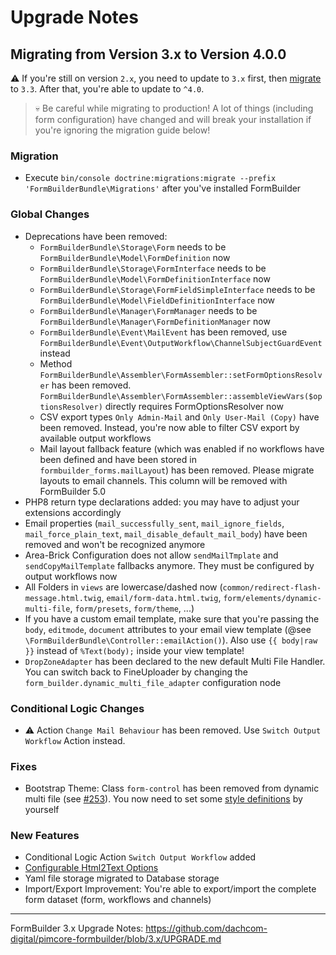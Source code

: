 # Upgrade Notes

## Migrating from Version 3.x to Version 4.0.0
⚠️ If you're still on version `2.x`, you need to update to `3.x` first, then [migrate](https://github.com/dachcom-digital/pimcore-formbuilder/blob/3.x/UPGRADE.md) to `3.3`. After that, you're able to update to `^4.0`.

> 💀 Be careful while migrating to production!
> A lot of things (including form configuration) have changed and will break your installation if you're ignoring the migration guide below!

### Migration
- Execute `bin/console doctrine:migrations:migrate --prefix 'FormBuilderBundle\Migrations'` after you've installed FormBuilder

### Global Changes
- Deprecations have been removed:
  - `FormBuilderBundle\Storage\Form` needs to be `FormBuilderBundle\Model\FormDefinition` now
  - `FormBuilderBundle\Storage\FormInterface` needs to be `FormBuilderBundle\Model\FormDefinitionInterface` now
  - `FormBuilderBundle\Storage\FormFieldSimpleInterface` needs to be `FormBuilderBundle\Model\FieldDefinitionInterface` now
  - `FormBuilderBundle\Manager\FormManager` needs to be `FormBuilderBundle\Manager\FormDefinitionManager` now
  - `FormBuilderBundle\Event\MailEvent` has been removed, use `FormBuilderBundle\Event\OutputWorkflow\ChannelSubjectGuardEvent` instead
  - Method `FormBuilderBundle\Assembler\FormAssembler::setFormOptionsResolver` has been removed. `FormBuilderBundle\Assembler\FormAssembler::assembleViewVars($optionsResolver)` directly requires FormOptionsResolver now
  - CSV export types `Only Admin-Mail` and `Only User-Mail (Copy)` have been removed. Instead, you're now able to filter CSV export by available output workflows
  - Mail layout fallback feature (which was enabled if no workflows have been defined and have been stored in `formbuilder_forms.mailLayout`) has been removed. Please migrate layouts to email channels. This column will be removed with FormBuilder 5.0
- PHP8 return type declarations added: you may have to adjust your extensions accordingly
- Email properties (`mail_successfully_sent`, `mail_ignore_fields`, `mail_force_plain_text`, `mail_disable_default_mail_body`) have been removed and won't be recognized anymore
- Area-Brick Configuration does not allow `sendMailTmplate` and `sendCopyMailTemplate` fallbacks anymore. They must be configured by output workflows now
- All Folders in `views` are lowercase/dashed now (`common/redirect-flash-message.html.twig`, `email/form-data.html.twig`, `form/elements/dynamic-multi-file`, `form/presets`, `form/theme`, ...)
- If you have a custom email template, make sure that you're passing the `body`, `editmode`, `document` attributes to your email view template (@see `\FormBuilderBundle\Controller::emailAction()`). Also use `{{ body|raw }}` instead of `%Text(body);` inside your view template!
- `DropZoneAdapter` has been declared to the new default Multi File Handler. You can switch back to FineUploader by changing the `form_builder.dynamic_multi_file_adapter` configuration node

### Conditional Logic Changes
- ⚠️ Action `Change Mail Behaviour` has been removed. Use `Switch Output Workflow` Action instead. 

### Fixes
- Bootstrap Theme: Class `form-control` has been removed from dynamic multi file (see [#253](https://github.com/dachcom-digital/pimcore-formbuilder/pull/253)). You now need to set some [style definitions](docs/90_FrontendTips.md#multi-file-validation) by yourself

### New Features
- Conditional Logic Action `Switch Output Workflow` added
- [Configurable Html2Text Options](./docs/OutputWorkflow/10_EmailChannel.md#configure-html2text-options)
- Yaml file storage migrated to Database storage
- Import/Export Improvement: You're able to export/import the complete form dataset (form, workflows and channels)

***

FormBuilder 3.x Upgrade Notes: https://github.com/dachcom-digital/pimcore-formbuilder/blob/3.x/UPGRADE.md